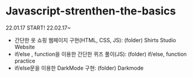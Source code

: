 # Javascript-strenthen-the-basics
22.01.17 START!
22.02.17~
 - 간단한 옷 쇼핑 웹페이지 구현(HTML, CSS, JS): (folder) Shirts Studio Website
 - if/else , function을 이용한 간단한 퀴즈 풀이(JS): (folder) if/else, function practice
 - if/else문을 이용한 DarkMode 구현: (folder) Darkmode
